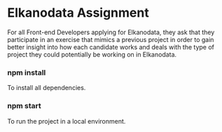 # Elkanodata Assignment

For all Front-end Developers applying for Elkanodata, they ask that they participate in an
exercise that mimics a previous project in order to gain better insight into how each
candidate works and deals with the type of project they could potentially be working on in
Elkanodata.

### npm install

To install all dependencies.

### npm start

To run the project in a local environment.

